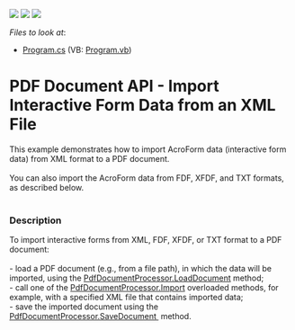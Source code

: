 <!-- default badges list -->
![](https://img.shields.io/endpoint?url=https://codecentral.devexpress.com/api/v1/VersionRange/128595584/16.2.3%2B)
[![](https://img.shields.io/badge/Open_in_DevExpress_Support_Center-FF7200?style=flat-square&logo=DevExpress&logoColor=white)](https://supportcenter.devexpress.com/ticket/details/T491383)
[![](https://img.shields.io/badge/📖_How_to_use_DevExpress_Examples-e9f6fc?style=flat-square)](https://docs.devexpress.com/GeneralInformation/403183)
<!-- default badges end -->
<!-- default file list -->
*Files to look at*:

* [Program.cs](./CS/ImportInteractiveForms/Program.cs) (VB: [Program.vb](./VB/ImportInteractiveForms/Program.vb))
<!-- default file list end -->
# PDF Document API - Import Interactive Form Data from an XML File


This example demonstrates how to import AcroForm data (interactive form data) from XML format to a PDF document.<br><br>You can also import the AcroForm data from FDF, XFDF, and TXT formats, as described below.<br><br>


<h3>Description</h3>

To import interactive forms from&nbsp;XML, FDF, XFDF,&nbsp;or TXT format to a PDF document: <br><br>- load a&nbsp;PDF document (e.g., from a file path), in which the data will be imported, using the <a href="https://documentation.devexpress.com/#DocumentServer/DevExpressPdfPdfDocumentProcessor_LoadDocumenttopic">PdfDocumentProcessor.LoadDocument</a>&nbsp;method; <br>- call one of the <a href="https://documentation.devexpress.com/#DocumentServer/DevExpressPdfPdfDocumentProcessor_Importtopic">PdfDocumentProcessor.Import</a>&nbsp;overloaded methods, for example, with a specified XML file that contains imported data;<br>- save the imported document using the <a href="https://documentation.devexpress.com/#DocumentServer/DevExpressPdfPdfDocumentProcessor_SaveDocumenttopic">PdfDocumentProcessor.SaveDocument </a>&nbsp;method.

<br/>


